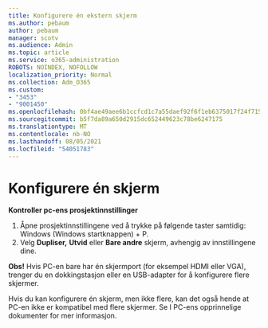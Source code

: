 ```yaml
---
title: Konfigurere én ekstern skjerm
ms.author: pebaum
author: pebaum
manager: scotv
ms.audience: Admin
ms.topic: article
ms.service: o365-administration
ROBOTS: NOINDEX, NOFOLLOW
localization_priority: Normal
ms.collection: Adm_O365
ms.custom:
- "3453"
- "9001450"
ms.openlocfilehash: 0bf4ae49aee6b1ccfcd1c7a55daef92f6f1eb6375017f24f715264235460c3ef
ms.sourcegitcommit: b5f7da89a650d2915dc652449623c78be6247175
ms.translationtype: MT
ms.contentlocale: nb-NO
ms.lasthandoff: 08/05/2021
ms.locfileid: "54051783"
---
```

# <a name="set-up-one-monitor"></a>Konfigurere én skjerm

**Kontroller pc-ens prosjektinnstillinger**

1. Åpne prosjektinnstillingene ved å trykke på følgende taster samtidig: Windows (Windows startknappen) + P.
2. Velg **Dupliser,** **Utvid** eller **Bare andre** skjerm, avhengig av innstillingene dine.

**Obs!** Hvis PC-en bare har én skjermport (for eksempel HDMI eller VGA), trenger du en dokkingstasjon eller en USB-adapter for å konfigurere flere skjermer.

Hvis du kan konfigurere én skjerm, men ikke flere, kan det også hende at PC-en ikke er kompatibel med flere skjermer. Se I PC-ens opprinnelige dokumenter for mer informasjon.